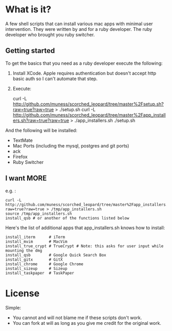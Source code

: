 # What is it?

A few shell scripts that can install various mac apps with minimal user intervention.  They were written by and for a ruby developer.  The ruby developer who brought you ruby switcher.

## Getting started

To get the basics that you need as a ruby developer execute the following:

1. Install XCode.  Apple requires authentication but doesn't accept http basic auth so I can't automate that step.
2. Execute:

	curl -L http://github.com/muness/scorched_leopard/tree/master%2Fsetup.sh?raw=true?raw=true > ./setup.sh
	curl -L http://github.com/muness/scorched_leopard/tree/master%2Fapp_installers.sh?raw=true?raw=true > ./app_installers.sh
	./setup.sh
	
And the following will be installed:

* TextMate
* Mac Ports (including the mysql, postgres and git ports)
* ack
* Firefox
* Ruby Switcher

## I want MORE
e.g. :

	curl -L http://github.com/muness/scorched_leopard/tree/master%2Fapp_installers.sh?raw=true?raw=true > /tmp/app_installers.sh
	source /tmp/app_installers.sh
	install_qsb # or another of the functions listed below

Here's the list of additional apps that app_installers.sh knows how to install:

	install_iterm      # iTerm
    install_mvim       # MacVim
    install_true_crypt # TrueCrypt # Note: this asks for user input while mounting the dmg
    install_qsb        # Google Quick Search Box
    install_gitx       # GitX
    install_chrome     # Google Chrome
    install_sizeup     # Sizeup
    install_taskpaper  # TaskPaper

# License

Simple:

* You cannot and will not blame me if these scripts don't work.
* You can fork at will as long as you give me credit for the original work.